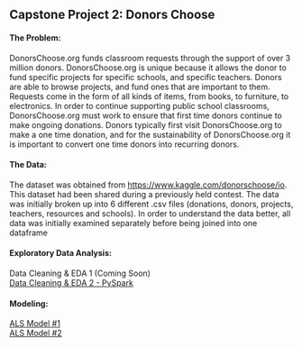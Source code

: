 ## Capstone Project 2: Donors Choose<br/>
#### The Problem: <br/>
DonorsChoose.org funds classroom requests through the support of over 3 million donors.  DonorsChoose.org is unique because it allows the donor to fund specific projects for specific schools, and specific teachers. Donors are able to browse projects, and fund ones that are important to them.  Requests come in the form of all kinds of items, from books, to furniture, to electronics. In order to continue supporting public school classrooms, DonorsChoose.org must work to ensure that first time donors continue to make ongoing donations. Donors typically first visit DonorsChoose.org to make a one time donation, and for the sustainability of DonorsChoose.org it is important to convert one time donors into recurring donors. <br/>
#### The Data: <br/>
The dataset was obtained from https://www.kaggle.com/donorschoose/io. This dataset had been shared during a previously held contest. The data was initially broken up into 6 different .csv files (donations, donors, projects, teachers, resources and schools). In order to understand the data better, all data was initially examined separately before being joined into one dataframe<br/>
#### Exploratory Data Analysis:<br/>
Data Cleaning & EDA 1 (Coming Soon)<br/>
[Data Cleaning & EDA 2 - PySpark](https://github.com/pelusok/capstone_project_2/blob/master/EDA2.ipynb)<br/>
#### Modeling: <br/>
[ALS Model #1](https://github.com/pelusok/capstone_project_2/blob/master/ALS1.ipynb)<br/>
[ALS Model #2](https://github.com/pelusok/capstone_project_2/blob/master/ALS2.ipynb)

